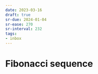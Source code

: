 ```yaml
---
date: 2023-03-16
draft: true
sr-due: 2024-01-04
sr-ease: 270
sr-interval: 232
tags:
- inbox
---
```


# Fibonacci sequence
